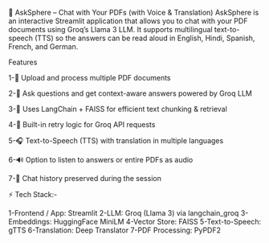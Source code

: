 📘 AskSphere – Chat with Your PDFs (with Voice & Translation)
AskSphere is an interactive Streamlit application that allows you to chat with your PDF documents using Groq’s Llama 3 LLM.
It supports multilingual text-to-speech (TTS) so the answers can be read aloud in English, Hindi, Spanish, French, and German.

Features

1-📂 Upload and process multiple PDF documents

2-🤖 Ask questions and get context-aware answers powered by Groq LLM

3-🧠 Uses LangChain + FAISS for efficient text chunking & retrieval

4-🔄 Built-in retry logic for Groq API requests

5-🎧 Text-to-Speech (TTS) with translation in multiple languages

6-🔊 Option to listen to answers or entire PDFs as audio

7-💬 Chat history preserved during the session

⚡ Tech Stack:-

1-Frontend / App: Streamlit
2-LLM: Groq (Llama 3) via langchain_groq
3-Embeddings: HuggingFace MiniLM
4-Vector Store: FAISS
5-Text-to-Speech: gTTS
6-Translation: Deep Translator
7-PDF Processing: PyPDF2
